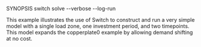SYNOPSIS
	switch solve --verbose --log-run

This example illustrates the use of Switch to construct and run a very
simple model with a single load zone, one investment period, and two
timepoints.  This model expands the copperplate0 example by allowing
demand shifting at no cost.
